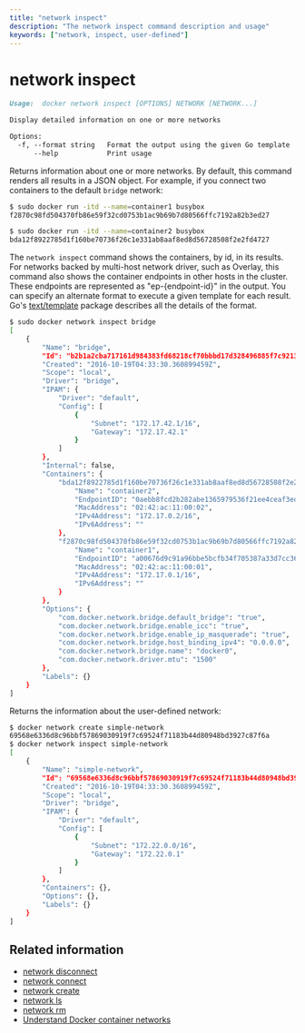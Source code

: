 ```yaml
---
title: "network inspect"
description: "The network inspect command description and usage"
keywords: ["network, inspect, user-defined"]
---
```


<!-- This file is maintained within the docker/docker Github
     repository at https://github.com/docker/docker/. Make all
     pull requests against that repo. If you see this file in
     another repository, consider it read-only there, as it will
     periodically be overwritten by the definitive file. Pull
     requests which include edits to this file in other repositories
     will be rejected.
-->

# network inspect

```markdown
Usage:  docker network inspect [OPTIONS] NETWORK [NETWORK...]

Display detailed information on one or more networks

Options:
  -f, --format string   Format the output using the given Go template
      --help            Print usage
```

Returns information about one or more networks. By default, this command renders all results in a JSON object. For example, if you connect two containers to the default `bridge` network:

```bash
$ sudo docker run -itd --name=container1 busybox
f2870c98fd504370fb86e59f32cd0753b1ac9b69b7d80566ffc7192a82b3ed27

$ sudo docker run -itd --name=container2 busybox
bda12f8922785d1f160be70736f26c1e331ab8aaf8ed8d56728508f2e2fd4727
```

The `network inspect` command shows the containers, by id, in its
results. For networks backed by multi-host network driver, such as Overlay,
this command also shows the container endpoints in other hosts in the
cluster. These endpoints are represented as "ep-{endpoint-id}" in the output.
You can specify an alternate format to execute a given
template for each result. Go's
[text/template](http://golang.org/pkg/text/template/) package describes all the
details of the format.

```bash
$ sudo docker network inspect bridge
[
    {
        "Name": "bridge",
        "Id": "b2b1a2cba717161d984383fd68218cf70bbbd17d328496885f7c921333228b0f",
        "Created": "2016-10-19T04:33:30.360899459Z",
        "Scope": "local",
        "Driver": "bridge",
        "IPAM": {
            "Driver": "default",
            "Config": [
                {
                    "Subnet": "172.17.42.1/16",
                    "Gateway": "172.17.42.1"
                }
            ]
        },
        "Internal": false,
        "Containers": {
            "bda12f8922785d1f160be70736f26c1e331ab8aaf8ed8d56728508f2e2fd4727": {
                "Name": "container2",
                "EndpointID": "0aebb8fcd2b282abe1365979536f21ee4ceaf3ed56177c628eae9f706e00e019",
                "MacAddress": "02:42:ac:11:00:02",
                "IPv4Address": "172.17.0.2/16",
                "IPv6Address": ""
            },
            "f2870c98fd504370fb86e59f32cd0753b1ac9b69b7d80566ffc7192a82b3ed27": {
                "Name": "container1",
                "EndpointID": "a00676d9c91a96bbe5bcfb34f705387a33d7cc365bac1a29e4e9728df92d10ad",
                "MacAddress": "02:42:ac:11:00:01",
                "IPv4Address": "172.17.0.1/16",
                "IPv6Address": ""
            }
        },
        "Options": {
            "com.docker.network.bridge.default_bridge": "true",
            "com.docker.network.bridge.enable_icc": "true",
            "com.docker.network.bridge.enable_ip_masquerade": "true",
            "com.docker.network.bridge.host_binding_ipv4": "0.0.0.0",
            "com.docker.network.bridge.name": "docker0",
            "com.docker.network.driver.mtu": "1500"
        },
        "Labels": {}
    }
]
```

Returns the information about the user-defined network:

```bash
$ docker network create simple-network
69568e6336d8c96bbf57869030919f7c69524f71183b44d80948bd3927c87f6a
$ docker network inspect simple-network
[
    {
        "Name": "simple-network",
        "Id": "69568e6336d8c96bbf57869030919f7c69524f71183b44d80948bd3927c87f6a",
        "Created": "2016-10-19T04:33:30.360899459Z",
        "Scope": "local",
        "Driver": "bridge",
        "IPAM": {
            "Driver": "default",
            "Config": [
                {
                    "Subnet": "172.22.0.0/16",
                    "Gateway": "172.22.0.1"
                }
            ]
        },
        "Containers": {},
        "Options": {},
        "Labels": {}
    }
]
```

## Related information

* [network disconnect ](network_disconnect.md)
* [network connect](network_connect.md)
* [network create](network_create.md)
* [network ls](network_ls.md)
* [network rm](network_rm.md)
* [Understand Docker container networks](https://docs.docker.com/engine/userguide/networking/)

